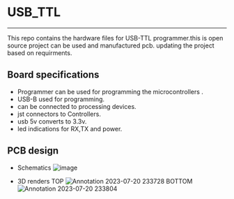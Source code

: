 # USB_TTL
---
This repo contains the hardware files for USB-TTL programmer.this is open source project can be used and manufactured pcb. updating the project based on requirments.

Board specifications
--
* Programmer can be used for programming the microcontrollers .
* USB-B used for programming.
* can be connected to processing devices.
* jst connectors to Controllers.
* usb 5v converts to 3.3v.
* led indications for RX,TX and power.

PCB design
--
* Schematics
![image](https://github.com/Himanshukohale22/USB_TTL/assets/114358863/fdbbdd44-6b27-4757-a27f-c7177b9c7d5a)

* 3D renders
  TOP
![Annotation 2023-07-20 233728](https://github.com/Himanshukohale22/USB_TTL/assets/114358863/cf30bde0-6e36-4722-a688-a43ab504f7e0)
  BOTTOM
![Annotation 2023-07-20 233804](https://github.com/Himanshukohale22/USB_TTL/assets/114358863/54623dd1-8e51-41bf-83d5-fe0bb091f520)
